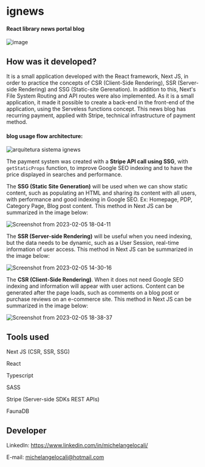 # ignews

#### React library news portal blog

![image](https://user-images.githubusercontent.com/90471567/216835616-313bcb2d-a2b6-4d12-9fe2-6f1ebd038c2d.png)

## How was it developed?

It is a small application developed with the React framework, Next JS, in order to practice the concepts of CSR (Client-Side Rendering), SSR (Server-side Rendering) and SSG (Static-site Gerenation). In addition to this, Next's File System Routing and API routes were also implemented. As it is a small application, it made it possible to create a back-end in the front-end of the application, using the Serveless functions concept.
This news blog has recurring payment, applied with Stripe, technical infrastructure of payment method.

#### blog usage flow architecture:

![arquitetura sistema ignews](https://user-images.githubusercontent.com/90471567/216835948-10fe937b-dc11-46f5-8665-ed3770bf679c.png)

The payment system was created with a **Stripe API call using SSG**, with `getStaticProps` function, to improve Google SEO indexing and to have the price displayed in searches and performance.

The **SSG (Static Site Generation)** will be used when we can show static content, such as populating an HTML and sharing its content with all users, with performance and good indexing in Google SEO. Ex: Homepage, PDP, Category Page, Blog post content. This method in Next JS can be summarized in the image below:

![Screenshot from 2023-02-05 18-04-11](https://user-images.githubusercontent.com/90471567/216846315-b611260e-ef9c-429e-91ed-6062438e97b5.png)

The **SSR (Server-side Rendering)** will be useful when you need indexing, but the data needs to be dynamic, such as a User Session, real-time information of user access. This method in Next JS can be summarized in the image below:

![Screenshot from 2023-02-05 14-30-16](https://user-images.githubusercontent.com/90471567/216836045-c8987af4-2a88-43f0-94f2-9166ad4ee299.png)

The **CSR (Client-Side Rendering)**. When it does not need Google SEO indexing and information will appear with user actions. Content can be generated after the page loads, such as comments on a blog post or purchase reviews on an e-commerce site. This method in Next JS can be summarized in the image below:

![Screenshot from 2023-02-05 18-38-37](https://user-images.githubusercontent.com/90471567/216847553-3d0887bb-6a84-4334-9299-0ccff6e2fae5.png)

## Tools used

Next JS (CSR, SSR, SSG)

React

Typescript

SASS

Stripe (Server-side SDKs REST APIs)

FaunaDB

## Developer

LinkedIn:
https://www.linkedin.com/in/michelangelocali/

E-mail:
michelangelocali@hotmail.com
